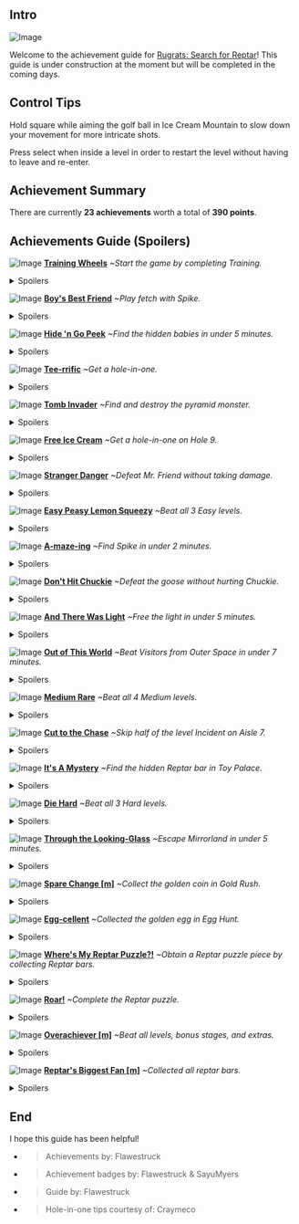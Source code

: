 ## Intro
![Image](https://retroachievements.org/Images/037013.png)

Welcome to the achievement guide for [Rugrats: Search for Reptar](https://retroachievements.org/game/826)! This guide is under construction at the moment but will be completed in the coming days.
## Control Tips

Hold square while aiming the golf ball in Ice Cream Mountain to slow down your movement for more intricate shots.

Press select when inside a level in order to restart the level without having to leave and re-enter.

## Achievement Summary

There are currently **23 achievements** worth a total of **390 points**.

## Achievements Guide (Spoilers)

![Image](https://s3-eu-west-1.amazonaws.com/i.retroachievements.org/Badge/136841.png) **[Training Wheels](https://retroachievements.org/achievement/124410)** _~Start the game by completing Training._

<details><summary>Spoilers</summary>There are two ways to start the game: the normal [Start Game] way and by entering [Training] then proceeding through the door marked exit.</details>

![Image](https://s3-eu-west-1.amazonaws.com/i.retroachievements.org/Badge/136842.png) **[Boy's Best Friend](https://retroachievements.org/achievement/124410)** _~Play fetch with Spike._

<details><summary>Spoilers</summary>Spike can be found out in the backyard in Pickle's Home. Various toys and items are scattered about. There are three different items that Spike will retrieve if thrown: the yellow ball, the stick, and the bone.</details>

![Image](https://s3-eu-west-1.amazonaws.com/i.retroachievements.org/Badge/136843.png) **[Hide 'n Go Peek](https://retroachievements.org/achievement/124410)** _~Find the hidden babies in under 5 minutes._

<details><summary>Spoilers</summary></details>

![Image](https://s3-eu-west-1.amazonaws.com/i.retroachievements.org/Badge/136844.png) **[Tee-rrific](https://retroachievements.org/achievement/124410)** _~Get a hole-in-one._

<details><summary>Spoilers</summary>

There are five holes that a hole-in-one can be gotten on: Hole 1, Hole 2, Hole 3, Hole 6, and Hole 9.
* Hole 1: `Aim straight and shoot with about 75% power for a hole-in-one.`
* Hole 2: `Aim to the left of the hole using the letter 'c' closest to the flag as a guide (you'll want to aim at the left side of the 'c') and use 100% power to get a hole-in-one.`
* Hole 3: `Aim straight, press triangle as soon as the door begins to close from open position, and shoot at 100% power to get a hole-in-one.`
* Hole 6: `When aiming, go two brick blocks over to the left of the flag. To the right of that block is a purple Saturn on the wall. Aim at the left edge of the Saturn and shoot at 100% power for a hole-in-one.`
* Hole 9: `When aiming, check for the first chocolate ice cream bar to the left of the hole. Aim just to the right of its popsicle stick and shoot at 100% for a hole-in-one. This can be done in other ways, but this tends to be the easiest method.`</details>

![Image](https://s3-eu-west-1.amazonaws.com/i.retroachievements.org/Badge/136845.png) **[Tomb Invader](https://retroachievements.org/achievement/124410)** _~Find and destroy the pyramid monster._

<details><summary>Spoilers</summary>In the level Ice Cream Mountain on Hole 8 is a pyramid. If you go around the side you'll find a doorway you can enter. Keep left (directions coming soon) and you'll eventually hear a mechanical sound. In a small lit room is a mummy version of Mr. Friend. He will follow you. Try to lead him back out of the pyramid and he'll meet his demise.</details>

![Image](https://s3-eu-west-1.amazonaws.com/i.retroachievements.org/Badge/136846.png) **[Free Ice Cream](https://retroachievements.org/achievement/124410)** _~Get a hole-in-one on Hole 9._

<details><summary>Spoilers</summary> When aiming, check for the first chocolate ice cream bar to the left of the hole. Aim just to the right of its popsicle stick and shoot at 100% for a hole-in-one. This can be done in other ways, but this tends to be the easiest method. (video tutorial coming soon)</details>

![Image](https://s3-eu-west-1.amazonaws.com/i.retroachievements.org/Badge/136866.png) **[Stranger Danger](https://retroachievements.org/achievement/124410)** _~Defeat Mr. Friend without taking damage._

<details><summary>Spoilers</summary>Honestly this is the most difficult achievement out of the set. Originally I wasn't going to implement it but there is a technique.

The first stage of the fight is easy, just do as the game suggests and knock out the first Mr. Friend with cans lying around (avoid using balls - they bounce back and can damage you).

The second stage throws you against 3 of the freaky clowns. Sometimes one or two of the Mr. Friends is freakishly fast. Now for the fun part. You'll notice they're somewhat invincible to having stuff tossed at them. The game recommends you kick them but I don't recommend that as sometimes the kick is delayed and they'll get a hit on you.

First you'll want to take out one of the Friends with cans; focus on one of the fast ones if able. Once the first one is down, cans are no longer useful. I found that jumping at them with well-timed jumps will allow you to bowl them over without getting hurt. Take out your second one with this tactic. The last one is trickier. By this point I had trouble getting a good timed jump. It seemed like no matter what I kept getting hit. There is a box out in the open near the stairs that you can climb onto. Once you're on top of that box, Mr. Friend can't climb up since you're in the way and he can't hurt you because you're too high. Simply jump down onto his head and he'll get knocked back. Repeat until you explode the last clown to bits. (You may be able to use the box technique from the get-go.)

There are other ways to accomplish this. Some people manage to use the kick. This is just what worked for me in the end.</details>

![Image](https://s3-eu-west-1.amazonaws.com/i.retroachievements.org/Badge/136847.png) **[Easy Peasy Lemon Squeezy](https://retroachievements.org/achievement/124410)** _~Beat all 3 Easy levels._

<details><summary>Spoilers</summary>The three easy levels required for this achievement are Ice Cream Mountain, Chuckie's Glasses, and Mysterious Mr. Friend. You do not need to get the puzzle pieces from the levels for the achievement to work so don't worry if you skipped any of these and came back to them later after already gathering 12 puzzle pieces.</details>

![Image](https://s3-eu-west-1.amazonaws.com/i.retroachievements.org/Badge/136867.png) **[A-maze-ing](https://retroachievements.org/achievement/124410)** _~Find Spike in under 2 minutes._

<details><summary>Spoilers</summary>If you're having trouble navigating the hedge maze in Grandpa's Teeth, take a close look at the hedges. There are faint arrows pointing in the direction you need to go. (more details on path through coming soon)</details>

![Image](https://s3-eu-west-1.amazonaws.com/i.retroachievements.org/Badge/136848.png) **[Don't Hit Chuckie](https://retroachievements.org/achievement/124410)** _~Defeat the goose without hurting Chuckie._

<details><summary>Spoilers</summary></details>

![Image](https://s3-eu-west-1.amazonaws.com/i.retroachievements.org/Badge/136849.png) **[And There Was Light](https://retroachievements.org/achievement/124410)** _~Free the light in under 5 minutes._

<details><summary>Spoilers</summary></details>

![Image](https://s3-eu-west-1.amazonaws.com/i.retroachievements.org/Badge/136850.png) **[Out of This World](https://retroachievements.org/achievement/124410)** _~Beat Visitors from Outer Space in under 7 minutes._

<details><summary>Spoilers</summary></details>

![Image](https://s3-eu-west-1.amazonaws.com/i.retroachievements.org/Badge/136851.png) **[Medium Rare](https://retroachievements.org/achievement/124410)** _~Beat all 4 Medium levels._

<details><summary>Spoilers</summary>The four medium levels required for this achievement are Grandpa's Teeth, Circus Angelicus, Let There Be Light, and Visitors from Outer Space. You do not need to get the puzzle pieces from the levels for the achievement to work so don't worry if you skipped any of these and came back to them later after already gathering 12 puzzle pieces.</details>

![Image](https://s3-eu-west-1.amazonaws.com/i.retroachievements.org/Badge/136852.png) **[Cut to the Chase](https://retroachievements.org/achievement/124410)** _~Skip half of the level Incident on Aisle 7._

<details><summary>Spoilers</summary></details>

![Image](https://s3-eu-west-1.amazonaws.com/i.retroachievements.org/Badge/136853.png) **[It's A Mystery](https://retroachievements.org/achievement/124410)** _~Find the hidden Reptar bar in Toy Palace._

<details><summary>Spoilers</summary>Usually you'd avoid the Mystery boxes that explode and hurt you when you climb on them. However, underneath one of them is a Reptar bar.</details>

![Image](https://s3-eu-west-1.amazonaws.com/i.retroachievements.org/Badge/136854.png) **[Die Hard](https://retroachievements.org/achievement/124410)** _~Beat all 3 Hard levels._

<details><summary>Spoilers</summary>The three hard levels required for this achievement are Toy Palace, 7 Voyages of Cynthia, and Incident on Aisle 7. You do not need to get the puzzle pieces from the levels for the achievement to work so don't worry if you skipped any of these and came back to them later after already gathering 12 puzzle pieces.</details>

![Image](https://s3-eu-west-1.amazonaws.com/i.retroachievements.org/Badge/136855.png) **[Through the Looking-Glass](https://retroachievements.org/achievement/124410)** _~Escape Mirrorland in under 5 minutes._

<details><summary>Spoilers</summary></details>

![Image](https://s3-eu-west-1.amazonaws.com/i.retroachievements.org/Badge/136856.png) **[Spare Change [m]](https://retroachievements.org/achievement/124410)** _~Collect the golden coin in Gold Rush._

<details><summary>Spoilers</summary></details>

![Image](https://s3-eu-west-1.amazonaws.com/i.retroachievements.org/Badge/136857.png) **[Egg-cellent](https://retroachievements.org/achievement/124410)** _~Collected the golden egg in Egg Hunt._

<details><summary>Spoilers</summary></details>

![Image](https://s3-eu-west-1.amazonaws.com/i.retroachievements.org/Badge/136858.png) **[Where's My Reptar Puzzle?!](https://retroachievements.org/achievement/124410)** _~Obtain a Reptar puzzle piece by collecting Reptar bars._

<details><summary>Spoilers</summary></details>

![Image](https://s3-eu-west-1.amazonaws.com/i.retroachievements.org/Badge/136859.png) **[Roar!](https://retroachievements.org/achievement/124410)** _~Complete the Reptar puzzle._

<details><summary>Spoilers</summary>You don't have to place puzzle pieces as you gather them but you will need to place all pieces in order to unlock this achievement.</details>

![Image](https://s3-eu-west-1.amazonaws.com/i.retroachievements.org/Badge/136860.png) **[Overachiever [m]](https://retroachievements.org/achievement/124410)** _~Beat all levels, bonus stages, and extras._

<details><summary>Spoilers</summary>

Levels:
*
*
*
*
*
*
*
</details>

![Image](https://s3-eu-west-1.amazonaws.com/i.retroachievements.org/Badge/136861.png) **[Reptar's Biggest Fan [m]](https://retroachievements.org/achievement/124410)** _~Collected all reptar bars._

<details><summary>Spoilers</summary>

**You must enter Training (see Training Wheels achievement), collect the Reptar Bars there, and then start the game by going through the Training area's EXIT in order to complete this achievement**. There are 112 total Reptar Bars that can be collected. (Note: There may be more but thorough searching through game play, videos, walkthroughs, etc. doesn't seem to reveal more than 112.) All Reptar Bars can be found normally within the levels unless otherwise noted. Some levels have missable bars. The locations are as follows:

* Training [m] (6)
* Pickle's Home (6)
* Egg Hunt (4) `Collecting all the eggs in the required time earns you (3) Reptar Bars. Collecting the golden egg earns you an additional (1) Reptar Bar.`
* Chuckie's Glasses (7)
* Ice Cream Mountain: Hole One (1) `Get a hole-in-one. (see Tee-rrific achievement)`
* Ice Cream Mountain: Hole Two (1) `Get a hole-in-one. (see Tee-rrific achievement)`
* Ice Cream Mountain: Hole Three (1) `Get a hole-in-one. (see Tee-rrific achievement)`
* Ice Cream Mountain: Hole Four (1)
* Ice Cream Mountain: Hole Five (1)
* Ice Cream Mountain: Hole Six (1) `Get a hole-in-one. (see Tee-rrific achievement)`
* Ice Cream Mountain: Hole Seven (1)
* Ice Cream Mountain: Hole Eight (11)
* Ice Cream Mountain: Hole Nine (1) `Get a hole-in-one. (see Tee-rrific achievement)`
* No More Cookies [m] (5) `Beat the bonus without losing to earn (3) Reptar Bars.`
* The Mysterious Mr. Friend (3)
* Cookie Race [m] (4) `Collect all cookies and beat Angelica to win (4) Reptar Bars. If you beat the level without collecting all cookies, you will only receive (2) Reptar Bars and cannot get the other (2) upon reentry.`
* Mirrorland (5)
* Circus Angelicus (2)
* Grandpa's Teeth (7)
* Touchdown Tommy [m] (5) `Beat the bonus without losing to earn (3) Reptar Bars.`
* Visitors from Outer Space (7)
* Let There Be Light (7)
* Gold Rush [m] (4) `Collecting all the coins in the required time earns you (3) Reptar Bars. Collecting the golden coin earns you (1) Reptar bar.`
* 7 Voyages of Cynthia (7)
* Toy Palace (7) `There is a Reptar Bar hidden in a unique place (see It's A Mystery achievement).`
* Incident on Aisle 7 (7)
</details>

## End
I hope this guide has been helpful!
* > Achievements by: Flawestruck
* > Achievement badges by: Flawestruck & SayuMyers
* > Guide by: Flawestruck
* > Hole-in-one tips courtesy of: Craymeco